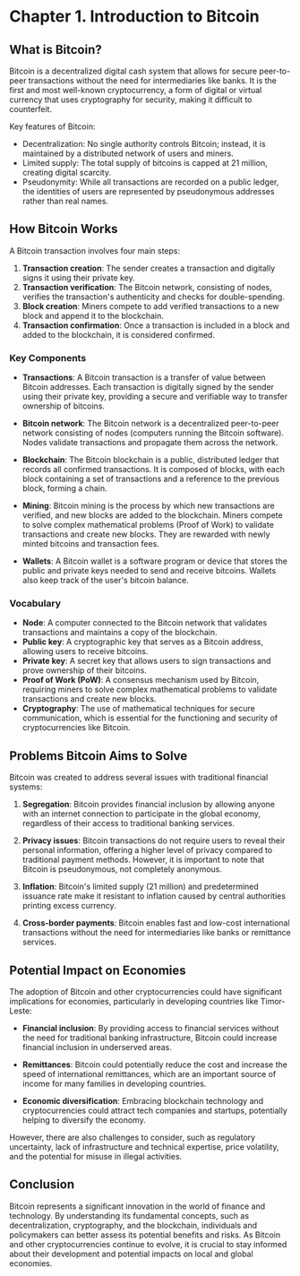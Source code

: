 # Chapter 1. Introduction to Bitcoin

## What is Bitcoin?

Bitcoin is a decentralized digital cash system that allows for secure peer-to-peer transactions without the need for intermediaries like banks. It is the first and most well-known cryptocurrency, a form of digital or virtual currency that uses cryptography for security, making it difficult to counterfeit.

Key features of Bitcoin:
- Decentralization: No single authority controls Bitcoin; instead, it is maintained by a distributed network of users and miners.
- Limited supply: The total supply of bitcoins is capped at 21 million, creating digital scarcity.
- Pseudonymity: While all transactions are recorded on a public ledger, the identities of users are represented by pseudonymous addresses rather than real names.

## How Bitcoin Works

A Bitcoin transaction involves four main steps:

1. **Transaction creation**: The sender creates a transaction and digitally signs it using their private key.
2. **Transaction verification**: The Bitcoin network, consisting of nodes, verifies the transaction's authenticity and checks for double-spending.
3. **Block creation**: Miners compete to add verified transactions to a new block and append it to the blockchain.
4. **Transaction confirmation**: Once a transaction is included in a block and added to the blockchain, it is considered confirmed.

### Key Components

- **Transactions**: A Bitcoin transaction is a transfer of value between Bitcoin addresses. Each transaction is digitally signed by the sender using their private key, providing a secure and verifiable way to transfer ownership of bitcoins.

- **Bitcoin network**: The Bitcoin network is a decentralized peer-to-peer network consisting of nodes (computers running the Bitcoin software). Nodes validate transactions and propagate them across the network.

- **Blockchain**: The Bitcoin blockchain is a public, distributed ledger that records all confirmed transactions. It is composed of blocks, with each block containing a set of transactions and a reference to the previous block, forming a chain.

- **Mining**: Bitcoin mining is the process by which new transactions are verified, and new blocks are added to the blockchain. Miners compete to solve complex mathematical problems (Proof of Work) to validate transactions and create new blocks. They are rewarded with newly minted bitcoins and transaction fees.

- **Wallets**: A Bitcoin wallet is a software program or device that stores the public and private keys needed to send and receive bitcoins. Wallets also keep track of the user's bitcoin balance.

### Vocabulary

- **Node**: A computer connected to the Bitcoin network that validates transactions and maintains a copy of the blockchain.
- **Public key**: A cryptographic key that serves as a Bitcoin address, allowing users to receive bitcoins.
- **Private key**: A secret key that allows users to sign transactions and prove ownership of their bitcoins.
- **Proof of Work (PoW)**: A consensus mechanism used by Bitcoin, requiring miners to solve complex mathematical problems to validate transactions and create new blocks.
- **Cryptography**: The use of mathematical techniques for secure communication, which is essential for the functioning and security of cryptocurrencies like Bitcoin.

## Problems Bitcoin Aims to Solve

Bitcoin was created to address several issues with traditional financial systems:

1. **Segregation**: Bitcoin provides financial inclusion by allowing anyone with an internet connection to participate in the global economy, regardless of their access to traditional banking services.

2. **Privacy issues**: Bitcoin transactions do not require users to reveal their personal information, offering a higher level of privacy compared to traditional payment methods. However, it is important to note that Bitcoin is pseudonymous, not completely anonymous.

3. **Inflation**: Bitcoin's limited supply (21 million) and predetermined issuance rate make it resistant to inflation caused by central authorities printing excess currency.

4. **Cross-border payments**: Bitcoin enables fast and low-cost international transactions without the need for intermediaries like banks or remittance services.

## Potential Impact on Economies

The adoption of Bitcoin and other cryptocurrencies could have significant implications for economies, particularly in developing countries like Timor-Leste:

- **Financial inclusion**: By providing access to financial services without the need for traditional banking infrastructure, Bitcoin could increase financial inclusion in underserved areas.

- **Remittances**: Bitcoin could potentially reduce the cost and increase the speed of international remittances, which are an important source of income for many families in developing countries.

- **Economic diversification**: Embracing blockchain technology and cryptocurrencies could attract tech companies and startups, potentially helping to diversify the economy.

However, there are also challenges to consider, such as regulatory uncertainty, lack of infrastructure and technical expertise, price volatility, and the potential for misuse in illegal activities.

## Conclusion

Bitcoin represents a significant innovation in the world of finance and technology. By understanding its fundamental concepts, such as decentralization, cryptography, and the blockchain, individuals and policymakers can better assess its potential benefits and risks. As Bitcoin and other cryptocurrencies continue to evolve, it is crucial to stay informed about their development and potential impacts on local and global economies.